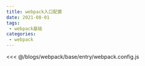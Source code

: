 ```yaml
---
title: webpack入口配置
date: 2021-08-01
tags:
 - webpack基础
categories:
 - webpack
---
```

<<< @/blogs/webpack/base/entry/webpack.config.js